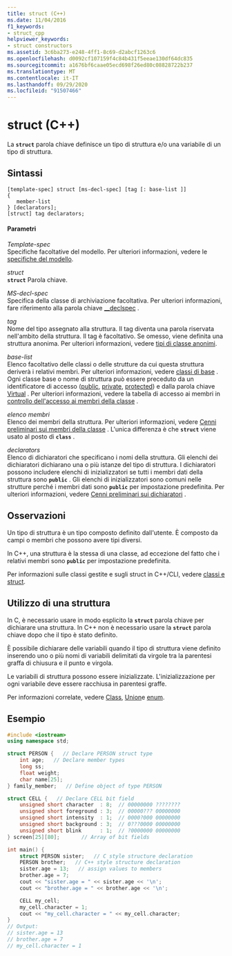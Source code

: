 ```yaml
---
title: struct (C++)
ms.date: 11/04/2016
f1_keywords:
- struct_cpp
helpviewer_keywords:
- struct constructors
ms.assetid: 3c6ba273-e248-4ff1-8c69-d2abcf1263c6
ms.openlocfilehash: d0092cf107159f4c84b431f5eeae130df64dc835
ms.sourcegitcommit: a1676bf6caae05ecd698f26ed80c08828722b237
ms.translationtype: MT
ms.contentlocale: it-IT
ms.lasthandoff: 09/29/2020
ms.locfileid: "91507466"
---
```

# <a name="struct-c"></a>struct (C++)

La **`struct`** parola chiave definisce un tipo di struttura e/o una variabile di un tipo di struttura.

## <a name="syntax"></a>Sintassi

```
[template-spec] struct [ms-decl-spec] [tag [: base-list ]]
{
   member-list
} [declarators];
[struct] tag declarators;
```

#### <a name="parameters"></a>Parametri

*Template-spec*<br/>
Specifiche facoltative del modello. Per ulteriori informazioni, vedere le [specifiche del modello](templates-cpp.md).

*struct*<br/>
**`struct`** Parola chiave.

*MS-decl-spec*<br/>
Specifica della classe di archiviazione facoltativa. Per ulteriori informazioni, fare riferimento alla parola chiave [__declspec](../cpp/declspec.md) .

*tag*<br/>
Nome del tipo assegnato alla struttura. Il tag diventa una parola riservata nell'ambito della struttura. Il tag è facoltativo. Se omesso, viene definita una struttura anonima. Per ulteriori informazioni, vedere [tipi di classe anonimi](../cpp/anonymous-class-types.md).

*base-list*<br/>
Elenco facoltativo delle classi o delle strutture da cui questa struttura deriverà i relativi membri. Per ulteriori informazioni, vedere [classi di base](../cpp/base-classes.md) . Ogni classe base o nome di struttura può essere preceduto da un identificatore di accesso ([public](../cpp/public-cpp.md), [private](../cpp/private-cpp.md), [protected](../cpp/protected-cpp.md)) e dalla parola chiave [Virtual](../cpp/virtual-cpp.md) . Per ulteriori informazioni, vedere la tabella di accesso ai membri in [controllo dell'accesso ai membri della classe](member-access-control-cpp.md) .

*elenco membri*<br/>
Elenco dei membri della struttura. Per ulteriori informazioni, vedere [Cenni preliminari sui membri della classe](../cpp/class-member-overview.md) . L'unica differenza è che **`struct`** viene usato al posto di **`class`** .

*declarators*<br/>
Elenco di dichiaratori che specificano i nomi della struttura. Gli elenchi dei dichiaratori dichiarano una o più istanze del tipo di struttura. I dichiaratori possono includere elenchi di inizializzatori se tutti i membri dati della struttura sono **`public`** . Gli elenchi di inizializzatori sono comuni nelle strutture perché i membri dati sono **`public`** per impostazione predefinita.  Per ulteriori informazioni, vedere [Cenni preliminari sui dichiaratori](./declarations-and-definitions-cpp.md) .

## <a name="remarks"></a>Osservazioni

Un tipo di struttura è un tipo composto definito dall'utente. È composto da campi o membri che possono avere tipi diversi.

In C++, una struttura è la stessa di una classe, ad eccezione del fatto che i relativi membri sono **`public`** per impostazione predefinita.

Per informazioni sulle classi gestite e sugli struct in C++/CLI, vedere [classi e struct](../extensions/classes-and-structs-cpp-component-extensions.md).

## <a name="using-a-structure"></a>Utilizzo di una struttura

In C, è necessario usare in modo esplicito la **`struct`** parola chiave per dichiarare una struttura. In C++ non è necessario usare la **`struct`** parola chiave dopo che il tipo è stato definito.

È possibile dichiarare delle variabili quando il tipo di struttura viene definito inserendo uno o più nomi di variabili delimitati da virgole tra la parentesi graffa di chiusura e il punto e virgola.

Le variabili di struttura possono essere inizializzate. L'inizializzazione per ogni variabile deve essere racchiusa in parentesi graffe.

Per informazioni correlate, vedere [Class](../cpp/class-cpp.md), [Union](../cpp/unions.md)e [enum](../cpp/enumerations-cpp.md).

## <a name="example"></a>Esempio

```cpp
#include <iostream>
using namespace std;

struct PERSON {   // Declare PERSON struct type
    int age;   // Declare member types
    long ss;
    float weight;
    char name[25];
} family_member;   // Define object of type PERSON

struct CELL {   // Declare CELL bit field
    unsigned short character  : 8;  // 00000000 ????????
    unsigned short foreground : 3;  // 00000??? 00000000
    unsigned short intensity  : 1;  // 0000?000 00000000
    unsigned short background : 3;  // 0???0000 00000000
    unsigned short blink      : 1;  // ?0000000 00000000
} screen[25][80];       // Array of bit fields

int main() {
    struct PERSON sister;   // C style structure declaration
    PERSON brother;   // C++ style structure declaration
    sister.age = 13;   // assign values to members
    brother.age = 7;
    cout << "sister.age = " << sister.age << '\n';
    cout << "brother.age = " << brother.age << '\n';

    CELL my_cell;
    my_cell.character = 1;
    cout << "my_cell.character = " << my_cell.character;
}
// Output:
// sister.age = 13
// brother.age = 7
// my_cell.character = 1
```
